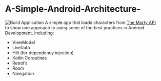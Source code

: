 # A-Simple-Android-Architecture-
![Build Application](https://github.com/ProtoEnergy/RetailShop/workflows/Build%20Application/badge.svg)
A simple app that loads characters from [ The Morty API](https://rickandmortyapi.com/) to show one approach to using some of the best practices in Android Development. Including:  
 * ViewModel
 * LiveData
 * Hilt (for dependency injection)
 * Kotlin Coroutines
 * Retrofit
 * Room
 * Navigation

